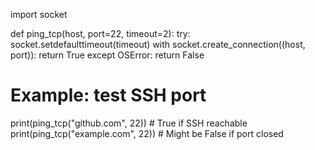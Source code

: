 import socket

def ping_tcp(host, port=22, timeout=2):
    try:
        socket.setdefaulttimeout(timeout)
        with socket.create_connection((host, port)):
            return True
    except OSError:
        return False

# Example: test SSH port
print(ping_tcp("github.com", 22))   # True if SSH reachable
print(ping_tcp("example.com", 22))  # Might be False if port closed